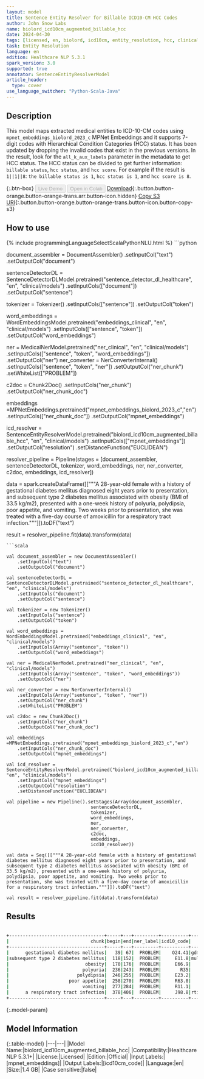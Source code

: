 ```yaml
---
layout: model
title: Sentence Entity Resolver for Billable ICD10-CM HCC Codes
author: John Snow Labs
name: biolord_icd10cm_augmented_billable_hcc
date: 2024-04-30
tags: [licensed, en, biolord, icd10cm, entity_resolution, hcc, clinical]
task: Entity Resolution
language: en
edition: Healthcare NLP 5.3.1
spark_version: 3.0
supported: true
annotator: SentenceEntityResolverModel
article_header:
  type: cover
use_language_switcher: "Python-Scala-Java"
---
```


## Description

This model maps extracted medical entities to ICD-10-CM codes using `mpnet_embeddings_biolord_2023_c`
MPNet Embeddings and it supports 7-digit codes with Hierarchical Condition Categories (HCC) status.
It has been updated by dropping the invalid codes that exist in the previous versions. In the result,
look for the `all_k_aux_labels` parameter in the metadata to get HCC status. The HCC status can be divided to get further
information: `billable status`, `hcc status`, and `hcc score`.
For example if the result is `1||1||8`: `the billable status is 1`, `hcc status is 1`, and `hcc score is 8`.

{:.btn-box}
<button class="button button-orange" disabled>Live Demo</button>
<button class="button button-orange" disabled>Open in Colab</button>
[Download](https://s3.amazonaws.com/auxdata.johnsnowlabs.com/clinical/models/biolord_icd10cm_augmented_billable_hcc_en_5.3.1_3.0_1714503681115.zip){:.button.button-orange.button-orange-trans.arr.button-icon.hidden}
[Copy S3 URI](s3://auxdata.johnsnowlabs.com/clinical/models/biolord_icd10cm_augmented_billable_hcc_en_5.3.1_3.0_1714503681115.zip){:.button.button-orange.button-orange-trans.button-icon.button-copy-s3}

## How to use



<div class="tabs-box" markdown="1">
{% include programmingLanguageSelectScalaPythonNLU.html %}
```python

document_assembler = DocumentAssembler()    .setInputCol("text")    .setOutputCol("document")

sentenceDetectorDL = SentenceDetectorDLModel.pretrained("sentence_detector_dl_healthcare", "en", "clinical/models")    .setInputCols(["document"])    .setOutputCol("sentence")

tokenizer = Tokenizer()    .setInputCols(["sentence"])    .setOutputCol("token")

word_embeddings = WordEmbeddingsModel.pretrained("embeddings_clinical", "en", "clinical/models")    .setInputCols(["sentence", "token"])    .setOutputCol("word_embeddings")

ner = MedicalNerModel.pretrained("ner_clinical", "en", "clinical/models")    .setInputCols(["sentence", "token", "word_embeddings"])    .setOutputCol("ner")
ner_converter = NerConverterInternal()    .setInputCols(["sentence", "token", "ner"])    .setOutputCol("ner_chunk")    .setWhiteList(["PROBLEM"])

c2doc = Chunk2Doc()    .setInputCols("ner_chunk")    .setOutputCol("ner_chunk_doc")

embeddings =MPNetEmbeddings.pretrained("mpnet_embeddings_biolord_2023_c","en")    .setInputCols(["ner_chunk_doc"])    .setOutputCol("mpnet_embeddings")

icd_resolver = SentenceEntityResolverModel.pretrained("biolord_icd10cm_augmented_billable_hcc", "en", "clinical/models")     .setInputCols(["mpnet_embeddings"])     .setOutputCol("resolution")    .setDistanceFunction("EUCLIDEAN")

resolver_pipeline = Pipeline(stages = [document_assembler,
                                       sentenceDetectorDL,
                                       tokenizer,
                                       word_embeddings,
                                       ner,
                                       ner_converter,
                                       c2doc,
                                       embeddings,
                                       icd_resolver])

data = spark.createDataFrame([["""A 28-year-old female with a history of gestational diabetes mellitus diagnosed eight years prior to presentation, and subsequent type 2 diabetes mellitus associated with obesity (BMI of 33.5 kg/m2), presented with a one-week history of polyuria, polydipsia, poor appetite, and vomiting. Two weeks prior to presentation, she was treated with a five-day course of amoxicillin for a respiratory tract infection."""]]).toDF("text")

result = resolver_pipeline.fit(data).transform(data)

```
```scala

val document_assembler = new DocumentAssembler()
    .setInputCol("text")
    .setOutputCol("document")

val sentenceDetectorDL = SentenceDetectorDLModel.pretrained("sentence_detector_dl_healthcare", "en", "clinical/models")
    .setInputCols("document")
    .setOutputCol("sentence")

val tokenizer = new Tokenizer()
    .setInputCols("sentence")
    .setOutputCol("token")

val word_embeddings = WordEmbeddingsModel.pretrained("embeddings_clinical", "en", "clinical/models")
    .setInputCols(Array("sentence", "token"))
    .setOutputCol("word_embeddings")

val ner = MedicalNerModel.pretrained("ner_clinical", "en", "clinical/models")
    .setInputCols(Array("sentence", "token", "word_embeddings"))
    .setOutputCol("ner")

val ner_converter = new NerConverterInternal()
    .setInputCols(Array("sentence", "token", "ner"))
    .setOutputCol("ner_chunk")
    .setWhiteList("PROBLEM")

val c2doc = new Chunk2Doc()
    .setInputCols("ner_chunk")
    .setOutputCol("ner_chunk_doc")

val embeddings =MPNetEmbeddings.pretrained("mpnet_embeddings_biolord_2023_c","en")
    .setInputCols("ner_chunk_doc")
    .setOutputCol("mpnet_embeddings")

val icd_resolver = SentenceEntityResolverModel.pretrained("biolord_icd10cm_augmented_billable_hcc", "en", "clinical/models")
    .setInputCols("mpnet_embeddings")
    .setOutputCol("resolution")
    .setDistanceFunction("EUCLIDEAN")

val pipeline = new Pipeline().setStages(Array(document_assembler,
                               sentenceDetectorDL,
                               tokenizer,
                               word_embeddings,
                               ner,
                               ner_converter,
                               c2doc,
                               embeddings,
                               icd10_resolver))

val data = Seq([["""A 28-year-old female with a history of gestational diabetes mellitus diagnosed eight years prior to presentation, and subsequent type 2 diabetes mellitus associated with obesity (BMI of 33.5 kg/m2), presented with a one-week history of polyuria, polydipsia, poor appetite, and vomiting. Two weeks prior to presentation, she was treated with a five-day course of amoxicillin for a respiratory tract infection."""]]).toDF("text")

val result = resolver_pipeline.fit(data).transform(data)

```
</div>

## Results

```bash

+-----------------------------------+-----+---+---------+----------+------------------------------------------------------------+------------------------------------------------------------+------------------------------------------------------------+------------------------------------------------------------+
|                              chunk|begin|end|ner_label|icd10_code|                                                 description|                                                 resolutions|                                                   all_codes|                                                    hcc_list|
+-----------------------------------+-----+---+---------+----------+------------------------------------------------------------+------------------------------------------------------------+------------------------------------------------------------+------------------------------------------------------------+
|      gestational diabetes mellitus|   39| 67|  PROBLEM|    O24.41|gdm - gestational diabetes mellitus [gestational diabetes...|gdm - gestational diabetes mellitus [gestational diabetes...|O24.41:::O24.419:::O24.91:::O24.919:::O24.42:::O24.0:::O2...|0||0||0:::1||0||0:::0||0||0:::1||0||0:::0||0||0:::0||0||0...|
|subsequent type 2 diabetes mellitus|  118|152|  PROBLEM|     E11.8|multiple complications due to type 2 diabetes mellitus [t...|multiple complications due to type 2 diabetes mellitus [t...|E11.8:::E11.6:::E11.9:::E11.2:::E11.22:::E11.65:::E11.69:...|1||1||18:::0||0||0:::1||1||19:::0||0||0:::1||1||18:::1||1...|
|                            obesity|  170|176|  PROBLEM|     E66.9|                              obesity [obesity, unspecified]|obesity [obesity, unspecified]:::overweight and obesity [...|E66.9:::E66:::E66.8:::E66.01:::Z68.41:::Q13.0:::P90:::E66...|1||0||0:::0||0||0:::1||0||0:::1||1||22:::1||1||22:::1||0|...|
|                           polyuria|  236|243|  PROBLEM|       R35|                                         polyuria [polyuria]|polyuria [polyuria]:::other polyuria [other polyuria]:::m...|R35:::R35.8:::R35.0:::R35.81:::N40.1:::O26.8:::E74.8:::R8...|0||0||0:::0||0||0:::1||0||0:::1||0||0:::1||0||0:::0||0||0...|
|                         polydipsia|  246|255|  PROBLEM|     E23.2|                     primary polydipsia [diabetes insipidus]|primary polydipsia [diabetes insipidus]:::excessive thirs...|E23.2:::R63.1:::F63.89:::Z13.8:::E87.0:::F63.9:::F10.99::...|1||1||23:::1||0||0:::1||0||0:::0||0||0:::1||0||0:::1||0||...|
|                      poor appetite|  258|270|  PROBLEM|     R63.0|                                    poor appetite [anorexia]|poor appetite [anorexia]:::non-organic loss of appetite [...|R63.0:::F50.8:::Z73.89:::P92.9:::R63.8:::R46.89:::Z59.4::...|1||0||0:::0||0||0:::1||0||0:::1||0||0:::1||0||0:::1||0||0...|
|                           vomiting|  277|284|  PROBLEM|     R11.1|                                         vomiting [vomiting]|vomiting [vomiting]:::vomiting symptoms [vomiting, unspec...|R11.1:::R11.10:::R11:::R11.2:::R11.11:::K91.0:::K92.0:::R...|0||0||0:::1||0||0:::0||0||0:::1||0||0:::1||0||0:::1||0||0...|
|      a respiratory tract infection|  378|406|  PROBLEM|     J98.8|rti - respiratory tract infection [other specified respir...|rti - respiratory tract infection [other specified respir...|J98.8:::B58.3:::B39.4:::J06.9:::Z59.3:::B20:::J22:::J98.5...|1||0||0:::1||1||6:::1||0||0:::1||0||0:::1||0||0:::1||1||1...|
+-----------------------------------+-----+---+---------+----------+------------------------------------------------------------+------------------------------------------------------------+------------------------------------------------------------+------------------------------------------------------------+

```

{:.model-param}
## Model Information

{:.table-model}
|---|---|
|Model Name:|biolord_icd10cm_augmented_billable_hcc|
|Compatibility:|Healthcare NLP 5.3.1+|
|License:|Licensed|
|Edition:|Official|
|Input Labels:|[mpnet_embeddings]|
|Output Labels:|[icd10cm_code]|
|Language:|en|
|Size:|1.4 GB|
|Case sensitive:|false|